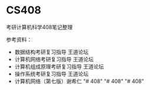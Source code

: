 # CS408
考研计算机科学408笔记整理

参考资料：

+ 数据结构考研复习指导 王道论坛
+ 计算机网络考研复习指导 王道论坛
+ 计算机组成原理考研复习指导 王道论坛
+ 操作系统考研复习指导 王道论坛
+ 计算机网络（第七版）谢希仁
"# 408" 
"# 408" 
"# 408" 
